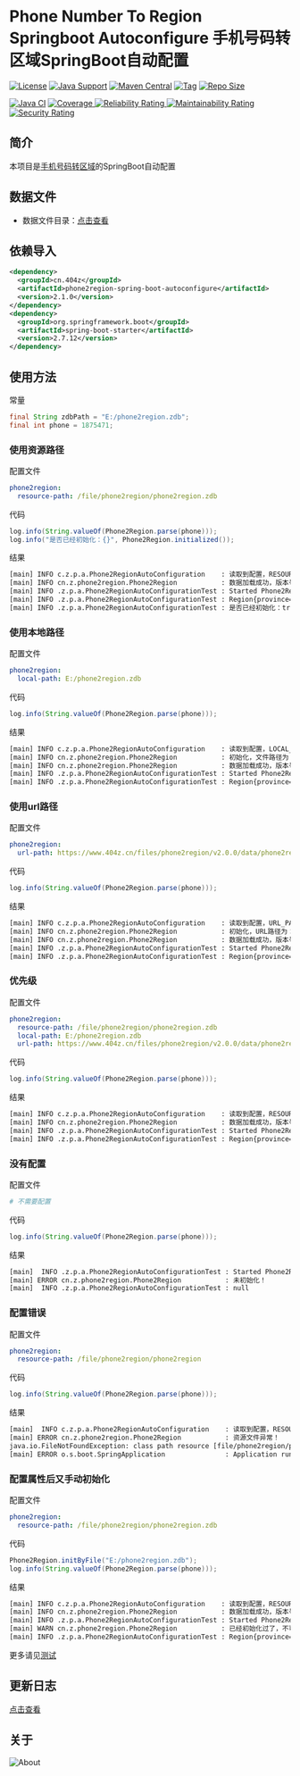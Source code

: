 # Phone Number To Region Springboot Autoconfigure 手机号码转区域SpringBoot自动配置

[![License](https://img.shields.io/github/license/ALI1416/phone2region-spring-boot-autoconfigure?label=License)](https://www.apache.org/licenses/LICENSE-2.0.txt)
[![Java Support](https://img.shields.io/badge/Java-8+-green)](https://openjdk.org/)
[![Maven Central](https://img.shields.io/maven-central/v/cn.404z/phone2region-spring-boot-autoconfigure?label=Maven%20Central)](https://mvnrepository.com/artifact/cn.404z/phone2region-spring-boot-autoconfigure)
[![Tag](https://img.shields.io/github/v/tag/ALI1416/phone2region-spring-boot-autoconfigure?label=Tag)](https://github.com/ALI1416/phone2region-spring-boot-autoconfigure/tags)
[![Repo Size](https://img.shields.io/github/repo-size/ALI1416/phone2region-spring-boot-autoconfigure?label=Repo%20Size&color=success)](https://github.com/ALI1416/phone2region-spring-boot-autoconfigure/archive/refs/heads/master.zip)

[![Java CI](https://github.com/ALI1416/phone2region-spring-boot-autoconfigure/actions/workflows/ci.yml/badge.svg)](https://github.com/ALI1416/phone2region-spring-boot-autoconfigure/actions/workflows/ci.yml)
[![Coverage](https://sonarcloud.io/api/project_badges/measure?project=ALI1416_phone2region-spring-boot-autoconfigure&metric=coverage)
![Reliability Rating](https://sonarcloud.io/api/project_badges/measure?project=ALI1416_phone2region-spring-boot-autoconfigure&metric=reliability_rating)
![Maintainability Rating](https://sonarcloud.io/api/project_badges/measure?project=ALI1416_phone2region-spring-boot-autoconfigure&metric=sqale_rating)
![Security Rating](https://sonarcloud.io/api/project_badges/measure?project=ALI1416_phone2region-spring-boot-autoconfigure&metric=security_rating)](https://sonarcloud.io/summary/new_code?id=ALI1416_phone2region-spring-boot-autoconfigure)

## 简介

本项目是[手机号码转区域](https://github.com/ALI1416/phone2region)的SpringBoot自动配置

## 数据文件

- 数据文件目录：[点击查看](https://github.com/ALI1416/phone2region/tree/master/data)

## 依赖导入

```xml
<dependency>
  <groupId>cn.404z</groupId>
  <artifactId>phone2region-spring-boot-autoconfigure</artifactId>
  <version>2.1.0</version>
</dependency>
<dependency>
  <groupId>org.springframework.boot</groupId>
  <artifactId>spring-boot-starter</artifactId>
  <version>2.7.12</version>
</dependency>
```

## 使用方法

常量

```java
final String zdbPath = "E:/phone2region.zdb";
final int phone = 1875471;
```

### 使用资源路径

配置文件

```yml
phone2region:
  resource-path: /file/phone2region/phone2region.zdb
```

代码

```java
log.info(String.valueOf(Phone2Region.parse(phone)));
log.info("是否已经初始化：{}", Phone2Region.initialized());
```

结果

```txt
[main] INFO c.z.p.a.Phone2RegionAutoConfiguration    : 读取到配置，RESOURCE_PATH为：/file/phone2region/phone2region.zdb
[main] INFO cn.z.phone2region.Phone2Region           : 数据加载成功，版本号为：20230225，校验码为：C8AEEA0A
[main] INFO .z.p.a.Phone2RegionAutoConfigurationTest : Started Phone2RegionAutoConfigurationTest in 0.442 seconds (JVM running for 0.931)
[main] INFO .z.p.a.Phone2RegionAutoConfigurationTest : Region{province='山东', city='济宁', zipCode='272000', areaCode='0537', isp='移动'}
[main] INFO .z.p.a.Phone2RegionAutoConfigurationTest : 是否已经初始化：true
```

### 使用本地路径

配置文件

```yml
phone2region:
  local-path: E:/phone2region.zdb
```

代码

```java
log.info(String.valueOf(Phone2Region.parse(phone)));
```

结果

```txt
[main] INFO c.z.p.a.Phone2RegionAutoConfiguration    : 读取到配置，LOCAL_PATH为：E:/phone2region.zdb
[main] INFO cn.z.phone2region.Phone2Region           : 初始化，文件路径为：E:/phone2region.zdb
[main] INFO cn.z.phone2region.Phone2Region           : 数据加载成功，版本号为：20230225，校验码为：C8AEEA0A
[main] INFO .z.p.a.Phone2RegionAutoConfigurationTest : Started Phone2RegionAutoConfigurationTest in 0.442 seconds (JVM running for 0.931)
[main] INFO .z.p.a.Phone2RegionAutoConfigurationTest : Region{province='山东', city='济宁', zipCode='272000', areaCode='0537', isp='移动'}
```

### 使用url路径

配置文件

```yml
phone2region:
  url-path: https://www.404z.cn/files/phone2region/v2.0.0/data/phone2region.zdb
```

代码

```java
log.info(String.valueOf(Phone2Region.parse(phone)));
```

结果

```txt
[main] INFO c.z.p.a.Phone2RegionAutoConfiguration    : 读取到配置，URL_PATH为：https://www.404z.cn/files/phone2region/v2.0.0/data/phone2region.zdb
[main] INFO cn.z.phone2region.Phone2Region           : 初始化，URL路径为：https://www.404z.cn/files/phone2region/v2.0.0/data/phone2region.zdb
[main] INFO cn.z.phone2region.Phone2Region           : 数据加载成功，版本号为：20230225，校验码为：C8AEEA0A
[main] INFO .z.p.a.Phone2RegionAutoConfigurationTest : Started Phone2RegionAutoConfigurationTest in 0.442 seconds (JVM running for 0.931)
[main] INFO .z.p.a.Phone2RegionAutoConfigurationTest : Region{province='山东', city='济宁', zipCode='272000', areaCode='0537', isp='移动'}
```

### 优先级

配置文件

```yml
phone2region:
  resource-path: /file/phone2region/phone2region.zdb
  local-path: E:/phone2region.zdb
  url-path: https://www.404z.cn/files/phone2region/v2.0.0/data/phone2region.zdb
```

代码

```java
log.info(String.valueOf(Phone2Region.parse(phone)));
```

结果

```txt
[main] INFO c.z.p.a.Phone2RegionAutoConfiguration    : 读取到配置，RESOURCE_PATH为：/file/phone2region/phone2region.zdb
[main] INFO cn.z.phone2region.Phone2Region           : 数据加载成功，版本号为：20230225，校验码为：C8AEEA0A
[main] INFO .z.p.a.Phone2RegionAutoConfigurationTest : Started Phone2RegionAutoConfigurationTest in 0.442 seconds (JVM running for 0.931)
[main] INFO .z.p.a.Phone2RegionAutoConfigurationTest : Region{province='山东', city='济宁', zipCode='272000', areaCode='0537', isp='移动'}
```

### 没有配置

配置文件

```yml
# 不需要配置
```

代码

```java
log.info(String.valueOf(Phone2Region.parse(phone)));
```

结果

```txt
[main]  INFO .z.p.a.Phone2RegionAutoConfigurationTest : Started Phone2RegionAutoConfigurationTest in 0.442 seconds (JVM running for 0.931)
[main] ERROR cn.z.phone2region.Phone2Region           : 未初始化！
[main]  INFO .z.p.a.Phone2RegionAutoConfigurationTest : null
```

### 配置错误

配置文件

```yml
phone2region:
  resource-path: /file/phone2region/phone2region
```

代码

```java
log.info(String.valueOf(Phone2Region.parse(phone)));
```

结果

```txt
[main]  INFO c.z.p.a.Phone2RegionAutoConfiguration    : 读取到配置，RESOURCE_PATH为：/file/phone2region/phone2region
[main] ERROR cn.z.phone2region.Phone2Region           : 资源文件异常！
java.io.FileNotFoundException: class path resource [file/phone2region/phone2region] cannot be opened because it does not exist
[main] ERROR o.s.boot.SpringApplication               : Application run failed
```

### 配置属性后又手动初始化

配置文件

```yml
phone2region:
  resource-path: /file/phone2region/phone2region.zdb
```

代码

```java
Phone2Region.initByFile("E:/phone2region.zdb");
log.info(String.valueOf(Phone2Region.parse(phone)));
```

结果

```txt
[main] INFO c.z.p.a.Phone2RegionAutoConfiguration    : 读取到配置，RESOURCE_PATH为：/file/phone2region/phone2region.zdb
[main] INFO cn.z.phone2region.Phone2Region           : 数据加载成功，版本号为：20230225，校验码为：C8AEEA0A
[main] INFO .z.p.a.Phone2RegionAutoConfigurationTest : Started Phone2RegionAutoConfigurationTest in 0.442 seconds (JVM running for 0.931)
[main] WARN cn.z.phone2region.Phone2Region           : 已经初始化过了，不可重复初始化！
[main] INFO .z.p.a.Phone2RegionAutoConfigurationTest : Region{province='山东', city='济宁', zipCode='272000', areaCode='0537', isp='移动'}
```

更多请见[测试](./src/test)

## 更新日志

[点击查看](./CHANGELOG.md)

## 关于

<object data="https://404z.cn/images/about.svg" style="max-width:100%;">
  <picture>
    <source media="(prefers-color-scheme: dark)" srcset="https://404z.cn/images/about.dark.svg">
    <img alt="About" src="https://404z.cn/images/about.light.svg">
  </picture>
</object>
